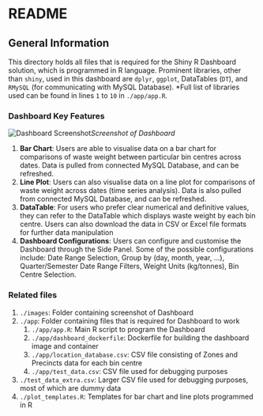 # README

## General Information
This directory holds all files that is required for the Shiny R Dashboard solution, which is programmed in R language. Prominent libraries, other than `shiny`, used in this dashboard are `dplyr`, `ggplot`, DataTables (`DT`), and `RMySQL` (for communicating with MySQL Database). *Full list of libraries used can be found in lines `1` to `10` in `./app/app.R`.

### Dashboard Key Features
![Dashboard Screenshot](./images/Dashboard_Screenshot.jpg "Dashboard Screenshot")*Screenshot of Dashboard*
1. **Bar Chart**: Users are able to visualise data on a bar chart for comparisons of waste weight between particular bin centres across dates. Data is pulled from connected MySQL Database, and can be refreshed.
2. **Line Plot**: Users can also visualise data on a line plot for comparisons of waste weight across dates (time series analysis). Data is also pulled from connected MySQL Database, and can be refreshed.
3. **DataTable**: For users who prefer clear numerical and definitive values, they can refer to the DataTable which displays waste weight by each bin centre. Users can also download the data in CSV or Excel file formats for further data manipulation
4. **Dashboard Configurations**: Users can configure and customise the Dashboard through the Side Panel. Some of the possible configurations include: Date Range Selection, Group by (day, month, year, ...), Quarter/Semester Date Range Filters, Weight Units (kg/tonnes), Bin Centre Selection. 

### Related files
1. `./images`: Folder containing screenshot of Dashboard
2. `./app`: Folder containing files that is required for Dashboard to work
    1. `./app/app.R`: Main R script to program the Dashboard
    2. `./app/dashboard_dockerfile`: Dockerfile for building the dashboard image and container
    3. `./app/location_database.csv`: CSV file consisting of Zones and Precincts data for each bin centre
    4. `./app/test_data.csv`: CSV file used for debugging purposes
3. `./test_data_extra.csv`: Larger CSV file used for debugging purposes, most of which are dummy data
4. `./plot_templates.R`: Templates for bar chart and line plots programmed in R 

